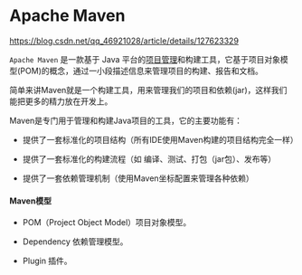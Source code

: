# Apache Maven

https://blog.csdn.net/qq_46921028/article/details/127623329

`Apache Maven` 是一款基于 Java 平台的[项目管理](https://so.csdn.net/so/search?q=项目管理&spm=1001.2101.3001.7020)和构建工具，它基于项目对象模型(POM)的概念，通过一小段描述信息来管理项目的构建、报告和文档。

简单来讲Maven就是一个构建工具，用来管理我们的项目和依赖(jar)，这样我们能把更多的精力放在开发上。

Maven是专门用于管理和构建Java项目的工具，它的主要功能有：

- 提供了一套标准化的项目结构（所有IDE使用Maven构建的项目结构完全一样）

- 提供了一套标准化的构建流程（如 编译、测试、打包（jar包）、发布等）

- 提供了一套依赖管理机制（使用Maven坐标配置来管理各种依赖）
  

#### Maven模型

- POM（Project Object Model）项目对象模型。

- Dependency 依赖管理模型。
- Plugin 插件。